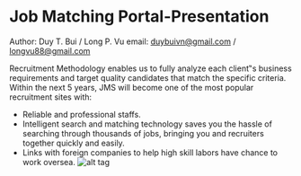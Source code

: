 # Job Matching Portal-Presentation

Author: Duy T. Bui / Long P. Vu
email: duybuivn@gmail.com / longvu88@gmail.com

Recruitment Methodology enables us to fully analyze each client‟s business requirements and target quality candidates that match the specific criteria. Within the next 5 years, JMS will become one of the most popular recruitment sites with:
 -	Reliable and professional staffs.
 -	Intelligent search and matching technology saves you the hassle of searching through thousands of jobs, bringing you and recruiters together quickly and easily.
 -	Links with foreign companies to help high skill labors have chance to work oversea.
![alt tag](https://github.com/duybuivn/jmp/blob/gh-pages/img/jobmatching-logo.png)